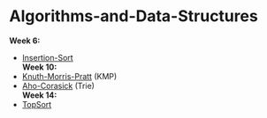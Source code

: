 # Algorithms-and-Data-Structures

**Week 6:**
- [Insertion-Sort]() <br/>
**Week 10:** 
- [Knuth-Morris-Pratt]() (KMP)
- [Aho-Corasick]() (Trie)<br/>
**Week 14:**
- [TopSort]()
